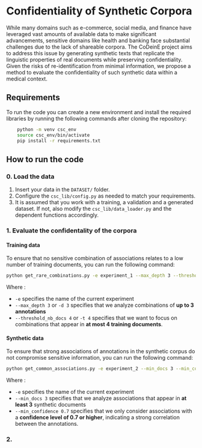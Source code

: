 # Confidentiality of Synthetic Corpora

While many domains such as e-commerce, social media, and finance have leveraged vast amounts of available data to make significant advancements, sensitive domains like health and banking face substantial challenges due to the lack of shareable corpora. The CoDeinE project aims to address this issue by generating synthetic texts that replicate the linguistic properties of real documents while preserving confidentiality. Given the risks of re-identification from minimal information, we propose a method to evaluate the confidentiality of such synthetic data within a medical context.

## Requirements

To run the code you can create a new environment and install the required libraries by running the following commands after cloning the repository:

```bash
    python -m venv csc_env
    source csc_env/bin/activate
    pip install -r requirements.txt
```

## How to run the code

### 0. Load the data

1. Insert your data in the `DATASET/` folder.
2. Configure the `csc_lib/config.py` as needed to match your requirements.
3. It is assumed that you work with a training, a validation and a generated dataset. If not, also modify the `csc_lib/data_loader.py` and the dependent functions accordingly.

### 1. Evaluate the confidentality of the corpora

#### Training data

To ensure that no sensitive combination of associations relates to a low number of training documents, you can run the following command:

   ```bash
   python get_rare_combinations.py -e experiment_1 --max_depth 3 --threshold_nb_docs 4
   ```
Where :
- `-e` specifies the name of the current experiment
- `--max_depth 3` or `-d 3` specifies that we analyze combinations of **up to 3 annotations**
- `--threshold_nb_docs 4` or `-t 4` specifies that we want to focus on combinations that appear in **at most 4 training documents**.


#### Synthetic data

To ensure that strong associations of annotations in the synthetic corpus do not compromise sensitive information, you can run the following command:

   ```bash
   python get_common_associations.py -e experiment_2 --min_docs 3 --min_confidence 0.7
   ```
Where :
- `-e` specifies the name of the current experiment
- `--min_docs 3` specifies that we analyze associations that appear in **at least 3** synthetic documents
- `--min_confidence 0.7` specifies that we only consider associations with a **confidence level of 0.7 or higher**, indicating a strong correlation between the annotations.

### 2. 